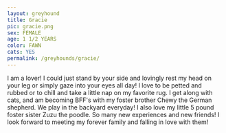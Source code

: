 ```yaml
---
layout: greyhound
title: Gracie
pic: gracie.png
sex: FEMALE
age: 1 1/2 YEARS
color: FAWN
cats: YES
permalink: /greyhounds/gracie/
---
```


I am a lover! I could just stand by your side and lovingly rest my head on your leg or simply gaze into your eyes all day! 
I love to be petted and rubbed or to chill and take a little nap on my favorite rug. I get along with cats, 
and am becoming BFF's with my foster brother Chewy the German shepherd. We play in the backyard everyday! 
I also love my little 5 pound foster sister Zuzu the poodle. So many new experiences and new friends! 
I look forward to meeting my forever family and falling in love with them!
